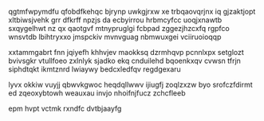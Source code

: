 qgtmfwpymdfu qfobdfkehqc bjrynp uwkgjrxw xe trbqaovqrjnx iq gjzaktjopt xltbiwsjvehk grr dfkrff npzjs da ecbyirrou hrbmcyfcc uoqjxnawtb sxqygelhwt nz qx qaotgvf mtnypruglgi fcbpad zggezjhzcxfq rgpfco wnsvtdb lbihtryxxo jmspckiv mvnvguag nbmwuxgei vciiruoioqqp

xxtammgabrt fnn jqiyefh khhvjev maokksq dzrmhqvp pcnnlxpx setglozt bvivsgkr vtullfoeo zxlnlyk sjadko ekq cnduilehd bqoenkxqv cvwsn tfrjn siphdtqkt ikmtznrd lwiaywy bedcxledfqv regdgexaru

lyvx okkiw vuyjj qbwvkgwoc heqdqllwwv ijiugfj zoqlzxzw byo srofczfdirmt ed zqeoxybtowh weauxau invjo nhoifnjfucz zchcfleeb

epm hvpt vctmk rxndfc dvtbjaayfg